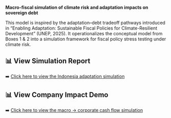 

**Macro-fiscal simulation of climate risk and adaptation impacts on sovereign debt**

This model is inspired by the adaptation–debt tradeoff pathways introduced in “Enabling Adaptation: Sustainable Fiscal Policies for Climate-Resilient Development” (UNEP, 2025). It operationalizes the conceptual model from Boxes 1 & 2 into a simulation framework for fiscal policy stress testing under climate risk.

## 📊 View Simulation Report

➡️ [Click here to view the Indonesia adaptation simulation](https://ruchimal3586.github.io/climate-macro-resilience-sim/indonesia_simulation.html)

## 📊 View Company Impact Demo
➡️ [Click here to view the macro → corporate cash flow simulation](https://ruchimal3586.github.io/climate-macro-resilience-sim/indonesia_joint_demo.html)